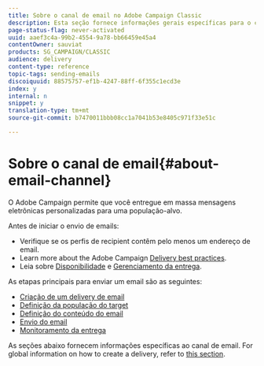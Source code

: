```yaml
---
title: Sobre o canal de email no Adobe Campaign Classic
description: Esta seção fornece informações gerais específicas para o canal de email no Adobe Campaign Classic.
page-status-flag: never-activated
uuid: aaef3c4a-99b2-4554-9a78-bb66459e45a4
contentOwner: sauviat
products: SG_CAMPAIGN/CLASSIC
audience: delivery
content-type: reference
topic-tags: sending-emails
discoiquuid: 88575757-ef1b-4247-88ff-6f355c1ecd3e
index: y
internal: n
snippet: y
translation-type: tm+mt
source-git-commit: b7470011bbb08cc1a7041b53e8405c971f33e51c

---
```



# Sobre o canal de email{#about-email-channel}

O Adobe Campaign permite que você entregue em massa mensagens eletrônicas personalizadas para uma população-alvo.

Antes de iniciar o envio de emails:

* Verifique se os perfis de recipient contêm pelo menos um endereço de email.
* Learn more about the Adobe Campaign [Delivery best practices](https://docs.campaign.adobe.com/doc/AC/getting_started/EN/deliveryBestPractices.html).
* Leia sobre [Disponibilidade](../../delivery/using/about-deliverability.md) e [Gerenciamento da entrega](https://helpx.adobe.com/campaign/kb/acc-deliverability.html).

As etapas principais para enviar um email são as seguintes:

* [Criação de um delivery de email](../../delivery/using/creating-an-email-delivery.md)
* [Definição da população do target](../../delivery/using/steps-defining-the-target-population.md)
* [Definição do conteúdo do email](../../delivery/using/defining-the-email-content.md)
* [Envio do email](../../delivery/using/sending-messages.md)
* [Monitoramento da entrega](../../delivery/using/monitoring-a-delivery.md)

As seções abaixo fornecem informações específicas ao canal de email. For global information on how to create a delivery, refer to [this section](../../delivery/using/steps-about-delivery-creation-steps.md).